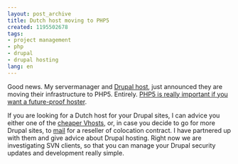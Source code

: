 ```yaml
---
layout: post_archive
title: Dutch host moving to PHP5
created: 1195502678
tags:
- project management
- php
- drupal
- drupal hosting
lang: en
---
```

Good news. My servermanager and [Drupal host](http://www.sense-hosting.nl), just announced they are moving their infrastructure to PHP5. Entirely. [PHP5 is really important if you want a future-proof hoster](http://gophp5.org/).

If you are looking for a Dutch host for your Drupal sites, I can advice you either one of the [cheaper Vhosts](http://www.sense-hosting.com), or, in case you decide to go for more Drupal sites, to [mail](mailto:sales@sense-hosting.nl) for a reseller of colocation contract. I have partnered up with them and give advice about Drupal hosting. Right now we are investigating SVN clients, so that you can manage your Drupal security updates and development really simple.
